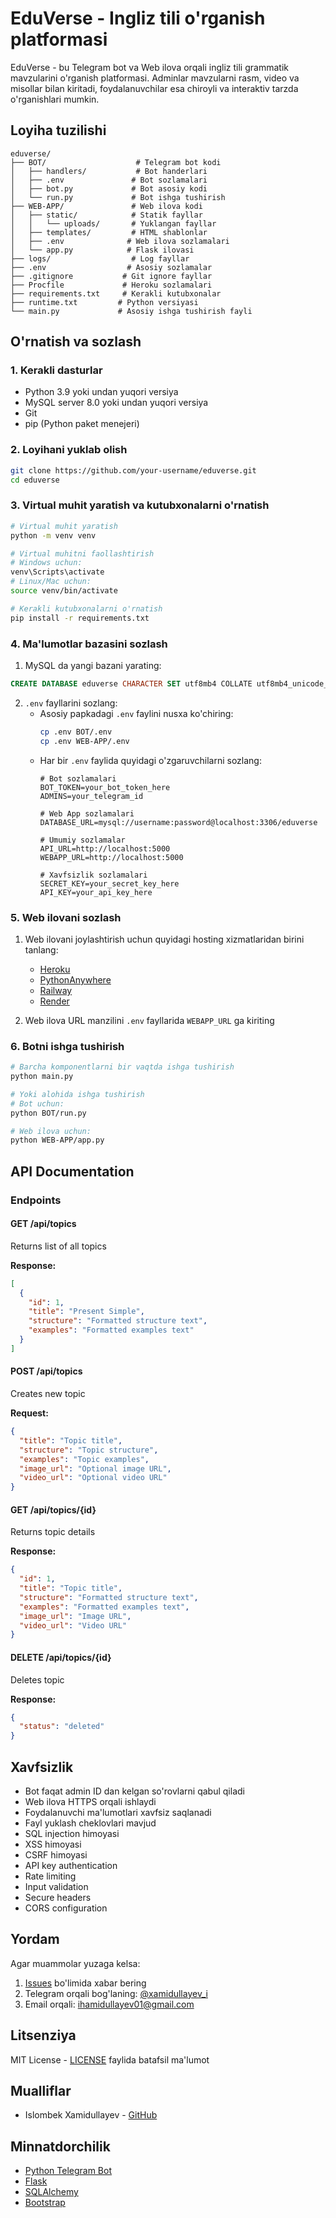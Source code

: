 # EduVerse - Ingliz tili o'rganish platformasi

EduVerse - bu Telegram bot va Web ilova orqali ingliz tili grammatik mavzularini o'rganish platformasi. Adminlar mavzularni rasm, video va misollar bilan kiritadi, foydalanuvchilar esa chiroyli va interaktiv tarzda o'rganishlari mumkin.

## Loyiha tuzilishi

```
eduverse/
├── BOT/                    # Telegram bot kodi
│   ├── handlers/           # Bot handerlari
│   ├── .env               # Bot sozlamalari
│   ├── bot.py             # Bot asosiy kodi
│   └── run.py             # Bot ishga tushirish
├── WEB-APP/               # Web ilova kodi
│   ├── static/            # Statik fayllar
│   │   └── uploads/       # Yuklangan fayllar
│   ├── templates/         # HTML shablonlar
│   ├── .env              # Web ilova sozlamalari
│   └── app.py            # Flask ilovasi
├── logs/                  # Log fayllar
├── .env                  # Asosiy sozlamalar
├── .gitignore           # Git ignore fayllar
├── Procfile             # Heroku sozlamalari
├── requirements.txt     # Kerakli kutubxonalar
├── runtime.txt         # Python versiyasi
└── main.py             # Asosiy ishga tushirish fayli
```

## O'rnatish va sozlash

### 1. Kerakli dasturlar

- Python 3.9 yoki undan yuqori versiya
- MySQL server 8.0 yoki undan yuqori versiya
- Git
- pip (Python paket menejeri)

### 2. Loyihani yuklab olish

```bash
git clone https://github.com/your-username/eduverse.git
cd eduverse
```

### 3. Virtual muhit yaratish va kutubxonalarni o'rnatish

```bash
# Virtual muhit yaratish
python -m venv venv

# Virtual muhitni faollashtirish
# Windows uchun:
venv\Scripts\activate
# Linux/Mac uchun:
source venv/bin/activate

# Kerakli kutubxonalarni o'rnatish
pip install -r requirements.txt
```

### 4. Ma'lumotlar bazasini sozlash

1. MySQL da yangi bazani yarating:

```sql
CREATE DATABASE eduverse CHARACTER SET utf8mb4 COLLATE utf8mb4_unicode_ci;
```

2. `.env` fayllarini sozlang:
   - Asosiy papkadagi `.env` faylini nusxa ko'chiring:
     ```bash
     cp .env BOT/.env
     cp .env WEB-APP/.env
     ```
   - Har bir `.env` faylida quyidagi o'zgaruvchilarni sozlang:
     ```
     # Bot sozlamalari
     BOT_TOKEN=your_bot_token_here
     ADMINS=your_telegram_id

     # Web App sozlamalari
     DATABASE_URL=mysql://username:password@localhost:3306/eduverse

     # Umumiy sozlamalar
     API_URL=http://localhost:5000
     WEBAPP_URL=http://localhost:5000

     # Xavfsizlik sozlamalari
     SECRET_KEY=your_secret_key_here
     API_KEY=your_api_key_here
     ```

### 5. Web ilovani sozlash

1. Web ilovani joylashtirish uchun quyidagi hosting xizmatlaridan birini tanlang:

   - [Heroku](https://heroku.com)
   - [PythonAnywhere](https://www.pythonanywhere.com)
   - [Railway](https://railway.app)
   - [Render](https://render.com)

2. Web ilova URL manzilini `.env` fayllarida `WEBAPP_URL` ga kiriting

### 6. Botni ishga tushirish

```bash
# Barcha komponentlarni bir vaqtda ishga tushirish
python main.py

# Yoki alohida ishga tushirish
# Bot uchun:
python BOT/run.py

# Web ilova uchun:
python WEB-APP/app.py
```

## API Documentation

### Endpoints

#### GET /api/topics
Returns list of all topics

**Response:**
```json
[
  {
    "id": 1,
    "title": "Present Simple",
    "structure": "Formatted structure text",
    "examples": "Formatted examples text"
  }
]
```

#### POST /api/topics
Creates new topic

**Request:**
```json
{
  "title": "Topic title",
  "structure": "Topic structure",
  "examples": "Topic examples",
  "image_url": "Optional image URL",
  "video_url": "Optional video URL"
}
```

#### GET /api/topics/{id}
Returns topic details

**Response:**
```json
{
  "id": 1,
  "title": "Topic title",
  "structure": "Formatted structure text",
  "examples": "Formatted examples text",
  "image_url": "Image URL",
  "video_url": "Video URL"
}
```

#### DELETE /api/topics/{id}
Deletes topic

**Response:**
```json
{
  "status": "deleted"
}
```

## Xavfsizlik

- Bot faqat admin ID dan kelgan so'rovlarni qabul qiladi
- Web ilova HTTPS orqali ishlaydi
- Foydalanuvchi ma'lumotlari xavfsiz saqlanadi
- Fayl yuklash cheklovlari mavjud
- SQL injection himoyasi
- XSS himoyasi
- CSRF himoyasi
- API key authentication
- Rate limiting
- Input validation
- Secure headers
- CORS configuration

## Yordam

Agar muammolar yuzaga kelsa:

1. [Issues](https://github.com/your-username/eduverse/issues) bo'limida xabar bering
2. Telegram orqali bog'laning: [@xamidullayev_i](https://t.me/xamidullayev_i)
3. Email orqali: ihamidullayev01@gmail.com

## Litsenziya

MIT License - [LICENSE](LICENSE) faylida batafsil ma'lumot

## Mualliflar

- Islombek Xamidullayev - [GitHub](https://github.com/xamidullayev)

## Minnatdorchilik

- [Python Telegram Bot](https://github.com/python-telegram-bot/python-telegram-bot)
- [Flask](https://github.com/pallets/flask)
- [SQLAlchemy](https://github.com/sqlalchemy/sqlalchemy)
- [Bootstrap](https://getbootstrap.com)
